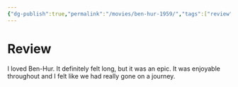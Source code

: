 ```yaml
---
{"dg-publish":true,"permalink":"/movies/ben-hur-1959/","tags":["review"],"created":"2023-11-30","updated":"2023-12-06"}
---
```



# Review

I loved Ben-Hur. It definitely felt long, but it was an epic. It was enjoyable throughout and I felt like we had really gone on a journey.
